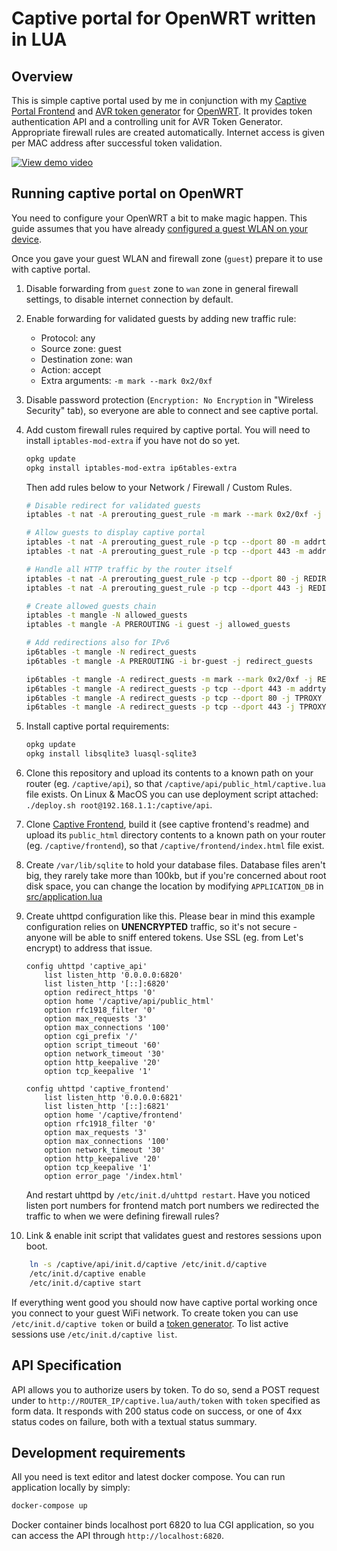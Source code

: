 # Captive portal for OpenWRT written in LUA

## Overview
This is simple captive portal used by me in conjunction with my [Captive Portal Frontend](https://github.com/pamelus/captive-frontend)
and [AVR token generator](https://github.com/pamelus/avr-token-generator) for [OpenWRT](http://openwrt.org/). It provides
token authentication API and a controlling unit for AVR Token Generator. Appropriate firewall rules are created automatically.
Internet access is given per MAC address after successful token validation.

[![View demo video](https://img.youtube.com/vi/p0FRlCpmJHw/0.jpg)](https://www.youtube.com/watch?v=p0FRlCpmJHw)

## Running captive portal on OpenWRT
You need to configure your OpenWRT a bit to make magic happen. This guide assumes that you have already
[configured a guest WLAN on your device](https://wiki.openwrt.org/doc/recipes/guest-wlan-webinterface).

Once you gave your guest WLAN and firewall zone (`guest`) prepare it to use with captive portal.

1. Disable forwarding from `guest` zone to `wan` zone in general firewall settings, to disable internet connection by
   default.

2. Enable forwarding for validated guests by adding new traffic rule:
	* Protocol: any
	* Source zone: guest
	* Destination zone: wan
	* Action: accept
	* Extra arguments: `-m mark --mark 0x2/0xf`

3. Disable password protection (`Encryption: No Encryption` in "Wireless Security" tab), so everyone are able to
   connect and see captive portal.

4. Add custom firewall rules required by captive portal. You will need to install `iptables-mod-extra` if you have not
   do so yet.
	```bash
	opkg update
	opkg install iptables-mod-extra ip6tables-extra
	```

	Then add rules below to your Network / Firewall / Custom Rules.

	```bash
	# Disable redirect for validated guests
	iptables -t nat -A prerouting_guest_rule -m mark --mark 0x2/0xf -j RETURN

	# Allow guests to display captive portal
	iptables -t nat -A prerouting_guest_rule -p tcp --dport 80 -m addrtype --dst-type LOCAL -j RETURN
    iptables -t nat -A prerouting_guest_rule -p tcp --dport 443 -m addrtype --dst-type LOCAL -j RETURN

	# Handle all HTTP traffic by the router itself
	iptables -t nat -A prerouting_guest_rule -p tcp --dport 80 -j REDIRECT --to-ports 6821
	iptables -t nat -A prerouting_guest_rule -p tcp --dport 443 -j REDIRECT --to-ports 6821

	# Create allowed guests chain
	iptables -t mangle -N allowed_guests
	iptables -t mangle -A PREROUTING -i guest -j allowed_guests
 
 	# Add redirections also for IPv6
	ip6tables -t mangle -N redirect_guests
	ip6tables -t mangle -A PREROUTING -i br-guest -j redirect_guests
	
	ip6tables -t mangle -A redirect_guests -m mark --mark 0x2/0xf -j RETURN
	ip6tables -t mangle -A redirect_guests -p tcp --dport 443 -m addrtype --dst-type LOCAL -j RETURN
	ip6tables -t mangle -A redirect_guests -p tcp --dport 80 -j TPROXY --on-port 6821
	ip6tables -t mangle -A redirect_guests -p tcp --dport 443 -j TPROXY --on-port 6821
	```

5. Install captive portal requirements:

    ```bash
    opkg update
    opkg install libsqlite3 luasql-sqlite3
    ```
   
6. Clone this repository and upload its contents to a known path on your router (eg. `/captive/api`), so that `/captive/api/public_html/captive.lua`
   file exists. On Linux & MacOS you can use deployment script attached: `./deploy.sh root@192.168.1.1:/captive/api`. 
 
7. Clone [Captive Frontend](https://github.com/pamelus/captive-frontend), build it (see captive frontend's readme) and
   upload its `public_html` directory contents to a known path on your router (eg. `/captive/frontend`), so that `/captive/frontend/index.html`
   file exist. 

7. Create `/var/lib/sqlite` to hold your database files. Database files aren't big, they rarely take more than 100kb, but
   if you're concerned about root disk space, you can change the location by modifying `APPLICATION_DB` in 
   [src/application.lua](src/application.lua)

8. Create uhttpd configuration like this. Please bear in mind this example configuration relies on **UNENCRYPTED**
   traffic, so it's not secure - anyone will be able to sniff entered tokens. Use SSL (eg. from Let's encrypt) to
   address that issue.
   
	```text
	config uhttpd 'captive_api'
		list listen_http '0.0.0.0:6820'
		list listen_http '[::]:6820'
		option redirect_https '0'
		option home '/captive/api/public_html'
		option rfc1918_filter '0'
		option max_requests '3'
		option max_connections '100'
		option cgi_prefix '/'
		option script_timeout '60'
		option network_timeout '30'
		option http_keepalive '20'
		option tcp_keepalive '1'
 
    config uhttpd 'captive_frontend'
		list listen_http '0.0.0.0:6821'
		list listen_http '[::]:6821'
		option home '/captive/frontend'
		option rfc1918_filter '0'
		option max_requests '3'
		option max_connections '100'
		option network_timeout '30'
		option http_keepalive '20'
		option tcp_keepalive '1'
		option error_page '/index.html'
	```

	And restart uhttpd by `/etc/init.d/uhttpd restart`. Have you noticed listen port numbers for frontend match port
    numbers we redirected the traffic to when we were defining firewall rules? 

9. Link & enable init script that validates guest and restores sessions upon boot.

```bash
	ln -s /captive/api/init.d/captive /etc/init.d/captive
	/etc/init.d/captive enable
	/etc/init.d/captive start
```

If everything went good you should now have captive portal working once you connect to your guest WiFi network. To create
token you can use `/etc/init.d/captive token` or build a [token generator](https://github.com/pamelus/avr-token-generator).
To list active sessions use `/etc/init.d/captive list`.

## API Specification

API allows you to authorize users by token. To do so, send a POST request under to `http://ROUTER_IP/captive.lua/auth/token`
with `token` specified as form data. It responds with 200 status code on success, or one of 4xx status codes on failure,
both with a textual status summary.

## Development requirements
All you need is text editor and latest docker compose. You can run application locally by simply:
```bash
docker-compose up
```

Docker container binds localhost port 6820 to lua CGI application, so you can access the API through
`http://localhost:6820`.
